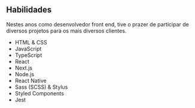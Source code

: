 ## Habilidades

Nestes anos como desenvolvedor front end, tive o prazer de participar de diversos projetos para os mais diversos clientes.

- HTML & CSS
- JavaScript
- TypeScript
- React
- Next.js
- Node.js
- React Native
- Sass (SCSS) & Stylus
- Styled Components
- Jest
